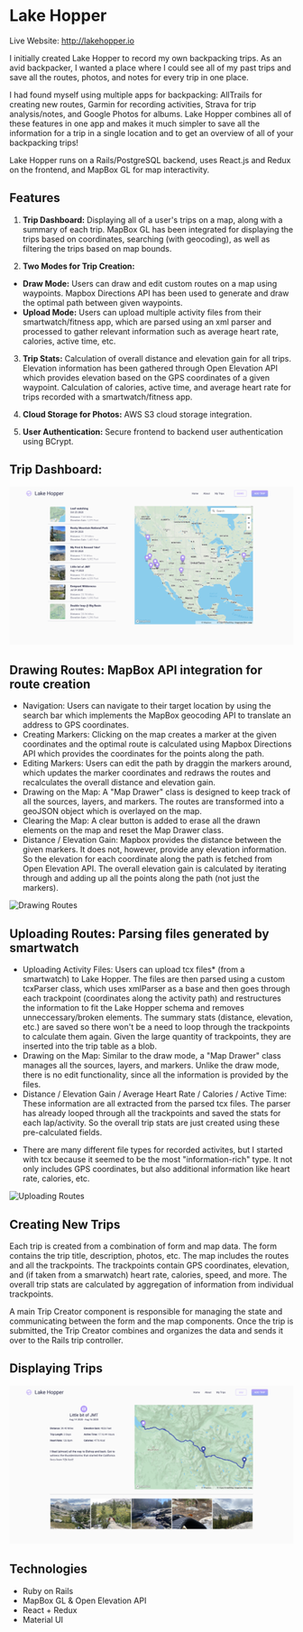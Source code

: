# Lake Hopper

Live Website: http://lakehopper.io

I initially created Lake Hopper to record my own backpacking trips. As an avid backpacker, I wanted a place where I could see all of my past trips and save all the routes, photos, and notes for every trip in one place.

I had found myself using multiple apps for backpacking: AllTrails for creating new routes, Garmin for recording activities, Strava for trip analysis/notes, and Google Photos for albums. Lake Hopper combines all of these features in one app and makes it much simpler to save all the information for a trip in a single location and to get an overview of all of your backpacking trips!

Lake Hopper runs on a Rails/PostgreSQL backend, uses React.js and Redux on the frontend, and MapBox GL for map interactivity.

## Features

1. **Trip Dashboard:** Displaying all of a user's trips on a map, along with a summary of each trip. MapBox GL has been integrated for displaying the trips based on coordinates, searching (with geocoding), as well as filtering the trips based on map bounds.

2. **Two Modes for Trip Creation:**
- **Draw Mode:** Users can draw and edit custom routes on a map using waypoints. Mapbox Directions API has been used to generate and draw the optimal path between given waypoints.
- **Upload Mode:** Users can upload multiple activity files from their smartwatch/fitness app, which are parsed using an xml parser and processed to gather relevant information such as average heart rate, calories, active time, etc.

3. **Trip Stats:** Calculation of overall distance and elevation gain for all trips. Elevation information has been gathered through Open Elevation API which provides elevation based on the GPS coordinates of a given waypoint. Calculation of calories, active time, and average heart rate for trips recorded with a smartwatch/fitness app.

4. **Cloud Storage for Photos:** AWS S3 cloud storage integration.

5. **User Authentication:** Secure frontend to backend user authentication using BCrypt.

## Trip Dashboard:

![Trip Index](https://github.com/kiana-h/lake-hopper/blob/master/readme_assets/trip-index.png)

## Drawing Routes: MapBox API integration for route creation

- Navigation: Users can navigate to their target location by using the search bar which implements the MapBox geocoding API to translate an address to GPS coordinates. 
- Creating Markers: Clicking on the map creates a marker at the given coordinates and the optimal route is calculated using Mapbox Directions API which provides the coordinates for the points along the path. 
- Editing Markers: Users can edit the path by draggin the markers around, which updates the marker coordinates and redraws the routes and recalculates the overall distance and elevation gain.  
- Drawing on the Map: A "Map Drawer" class is designed to keep track of all the sources, layers, and markers. The routes are transformed into a geoJSON object which is overlayed on the map. 
- Clearing the Map: A clear button is added to erase all the drawn elements on the map and reset the Map Drawer class. 
- Distance / Elevation Gain: Mapbox provides the distance between the given markers. It does not, however, provide any elevation information. So the elevation for each coordinate along the path is fetched from Open Elevation API. The overall elevation gain is calculated by iterating through and adding up all the points along the path (not just the markers).  

![Drawing Routes](https://github.com/kiana-h/lake-hopper/blob/master/readme_assets/draw_video.gif)

## Uploading Routes: Parsing files generated by smartwatch

- Uploading Activity Files: Users can upload tcx files* (from a smartwatch) to Lake Hopper. The files are then parsed using a custom tcxParser class, which uses xmlParser as a base and then goes through each trackpoint (coordinates along the activity path) and restructures the information to fit the Lake Hopper schema and removes unneccessary/broken elements. The summary stats (distance, elevation, etc.) are saved so there won't be a need to loop through the trackpoints to calculate them again. Given the large quantity of trackpoints, they are inserted into the trip table as a blob. 
- Drawing on the Map: Similar to the draw mode, a "Map Drawer" class manages all the sources, layers, and markers. Unlike the draw mode, there is no edit functionality, since all the information is provided by the files. 
- Distance / Elevation Gain / Average Heart Rate / Calories / Active Time: These information are all extracted from the parsed tcx files. The parser has already looped through all the trackpoints and saved the stats for each lap/activity. So the overall trip stats are just created using these pre-calculated fields.

* There are many different file types for recorded activites, but I started with tcx because it seemed to be the most "information-rich" type. It not only includes GPS coordinates, but also additional information like heart rate, calories, etc. 

![Uploading Routes](https://github.com/kiana-h/lake-hopper/blob/master/readme_assets/upload_video.gif)

## Creating New Trips

Each trip is created from a combination of form and map data. The form contains the trip title, description, photos, etc. The map includes the routes and all the trackpoints. The trackpoints contain GPS coordinates, elevation, and (if taken from a smarwatch) heart rate, calories, speed, and more. The overall trip stats are calculated by aggregation of information from individual trackpoints.

A main Trip Creator component is responsible for managing the state and communicating between the form and the map components. Once the trip is submitted, the Trip Creator combines and organizes the data and sends it over to the Rails trip controller. 

## Displaying Trips

![Trip Index](https://github.com/kiana-h/lake-hopper/blob/master/readme_assets/trip-show.png)

## Technologies

- Ruby on Rails
- MapBox GL & Open Elevation API
- React + Redux
- Material UI
